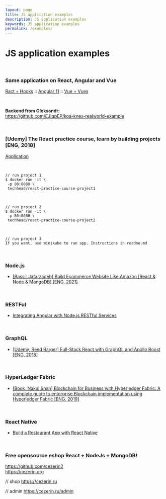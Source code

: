 ```yaml
---
layout: page
title: JS application examples
description: JS application examples
keywords: JS application examples
permalink: /examples/
---
```


# JS application examples

<br/>

### Same application on React, Angular and Vue

<a href="https://github.com/webmakaka/React-hooks-writing-real-project">Ract + Hooks</a> :: <a href="https://github.com/webmakaka/Angular-and-NgRx-Building-Real-Project-From-Scratch">Angular 11</a> :: <a href="https://github.com/webmakaka/Vue-and-Vuex-Building-Real-Project-From-Scratch">Vue + Vuex</a>

<br/>

**Backend from Oleksandr:**  
https://github.com/EJIqpEP/koa-knex-realworld-example

<br/>

### [Udemy] The React practice course, learn by building projects [ENG, 2018]

<a href="https://github.com/webmakaka/The-React-Practice-Course-Learn-by-Building-Projects">Application</a>

<br/>

```
// run project 1
$ docker run -it \
 -p 80:8080 \
 techhead/react-practice-course-project1
```

<br/>

```
// run project 2
$ docker run -it \
 -p 80:8080 \
 techhead/react-practice-course-project2
```

<br/>

```
// run project 3
If you want, use minikube to run app. Instructions in readme.md
```

<br/>

### Node.js

<ul>
    <li><a href="https://github.com/webmakaka/Build-Ecommerce-Website-Like-Amazon-React-Node-MongoDB">[Bassir Jafarzadeh] Build Ecommerce Website Like Amazon [React & Node & MongoDB] [ENG, 2021]</a></li>
</ul>

<br/>

### RESTFul

<ul>
    <li><a href="https://bitbucket.org/marley-nodejs/restful-angular-nodejs-mongodb" rel="nofollow" target="_blank">Integrating Angular with Node.js RESTful Services</a></li>
</ul>

<br/>

### GraphQL

<ul>
    <li><a href="https://github.com/webmakaka/Full-Stack-React-with-GraphQL-and-Apollo-Boost" rel="nofollow" target="_blank">[Udemy, Reed Barger] Full-Stack React with GraphQL and Apollo Boost [ENG, 2018]</a></li>
</ul>

<br/>

### HyperLedger Fabric

<ul>
    <li><a href="https://github.com/webmakaka/Blockchain-for-Business-with-Hyperledger-Fabric" rel="nofollow" target="_blank">[Book, Nakul Shah] Blockchain for Business with Hyperledger Fabric: A complete guide to enterprise Blockchain implementation using Hyperledger Fabric [ENG, 2019]</a></li>
</ul>

<br/>

### React Native

<ul>
    <li><a href="https://github.com/webmakaka/Build-a-Restaurant-App-with-React-Native" rel="nofollow" target="_blank">Build a Restaurant App with React Native</a></li>
</ul>

<br/>

### Free opensource eshop React + NodeJs + MongoDB!

https://github.com/cezerin2  
https://cezerin.org

// shop
https://cezerin.ru

// admin
https://cezerin.ru/admin
